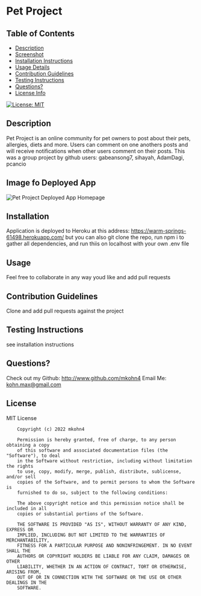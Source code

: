 
# Pet Project

## Table of Contents
* [Description](##description)
* [Screenshot](##screenshot)
* [Installation Instructions](##installation)
* [Usage Details](##usage)
* [Contribution Guidelines](##contribution-guidelines)
* [Testing Instructions](##testing-instructions)
* [Questions?](##questions?)
* [License Info](##license)

[![License: MIT](https://img.shields.io/badge/License-MIT-yellow.svg)](https://opensource.org/licenses/MIT)

## Description

Pet Project is an online community for pet owners to post about their pets, allergies, diets and more.  Users can comment on one anothers posts and will receive notifications when other users comment on their posts.  This was a group project by github users: gabeansong7, sihayah, AdamDagi, pcancio

## Image fo Deployed App
![Pet Project Deployed App Homepage](https://ibb.co/gPxGLbS)


## Installation

Application is deployed to Heroku at this address: https://warm-springs-61498.herokuapp.com/ but you can also git clone the repo, run npm i to gather all dependencies, and run thiis on localhost with your own .env file

## Usage

Feel free to collaborate in any way youd like and add pull requests

## Contribution Guidelines

Clone and add pull requests against the project

## Testing Instructions

see installation instructions

## Questions?

Check out my Github: http://www.github.com/mkohn4
Email Me: kohn.max@gmail.com

## License
MIT License

        Copyright (c) 2022 mkohn4
        
        Permission is hereby granted, free of charge, to any person obtaining a copy
        of this software and associated documentation files (the "Software"), to deal
        in the Software without restriction, including without limitation the rights
        to use, copy, modify, merge, publish, distribute, sublicense, and/or sell
        copies of the Software, and to permit persons to whom the Software is
        furnished to do so, subject to the following conditions:
        
        The above copyright notice and this permission notice shall be included in all
        copies or substantial portions of the Software.
        
        THE SOFTWARE IS PROVIDED "AS IS", WITHOUT WARRANTY OF ANY KIND, EXPRESS OR
        IMPLIED, INCLUDING BUT NOT LIMITED TO THE WARRANTIES OF MERCHANTABILITY,
        FITNESS FOR A PARTICULAR PURPOSE AND NONINFRINGEMENT. IN NO EVENT SHALL THE
        AUTHORS OR COPYRIGHT HOLDERS BE LIABLE FOR ANY CLAIM, DAMAGES OR OTHER
        LIABILITY, WHETHER IN AN ACTION OF CONTRACT, TORT OR OTHERWISE, ARISING FROM,
        OUT OF OR IN CONNECTION WITH THE SOFTWARE OR THE USE OR OTHER DEALINGS IN THE
        SOFTWARE.

